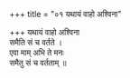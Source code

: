 +++
title = "०१ यथायं वाहो अश्विना"

+++
यथायं वाहो अश्विना  
समैति सं च वर्तते ।  
एवा माम् अभि ते मनः  
समैतु सं च वर्तताम् ॥